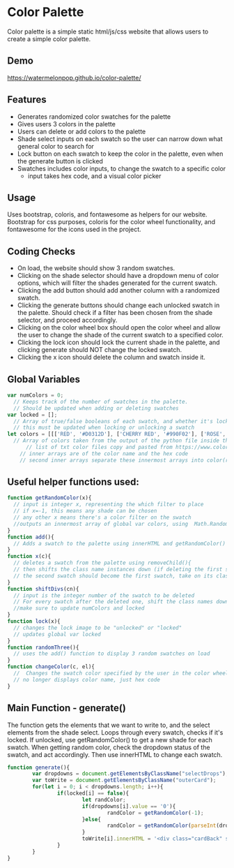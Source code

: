# Color Palette

Color palette is a simple static html/js/css website that allows users to create a simple color palette. 

## Demo
https://watermelonpop.github.io/color-palette/


## Features

- Generates randomized color swatches for the palette
- Gives users 3 colors in the palette
- Users can delete or add colors to the palette
- Shade select inputs on each swatch so the user can narrow down what general color to search for
- Lock button on each swatch to keep the color in the palette, even when the generate button is clicked
- Swatches includes color inputs, to change the swatch to a specific color
    - input takes hex code, and a visual color picker


## Usage

Uses bootstrap, coloris, and fontawesome as helpers for our website. Bootstrap for css purposes, coloris for the color wheel functionality, and fontawesome for the icons used in the project.

## Coding Checks
- On load, the website should show 3 random swatches.
- Clicking on the shade selector should have a dropdown menu of color options, which will filter the shades generated for the current swatch. 
- Clicking the add button should add another column with a randomized swatch.
- Clicking the generate buttons should change each unlocked swatch in the palette. Should check if a filter has been chosen from the shade selector, and proceed accordingly.
- Clicking on the color wheel box should open the color wheel and allow the user to change the shade of the current swatch to a specified color.
- Clicking the lock icon should lock the current shade in the palette, and clicking generate should NOT change the locked swatch.
- Clicking the x icon should delete the column and swatch inside it. 

## Global Variables
```javascript
var numColors = 0;
  // Keeps track of the number of swatches in the palette.
  // Should be updated when adding or deleting swatches
var locked = [];
  // Array of true/false booleans of each swatch, and whether it's locked or not.
  // this must be updated when locking or unlocking a swatch
let colors = [[['RED', '#D0312D'], ['CHERRY RED', '#990F02'], ['ROSE', '#E3242B'],...]]]
  // Array of colors taken from the output of the python file inside the color-list folder, 'list.py'. 
      // list of txt color files copy and pasted from https://www.color-meanings.com/list-of-colors-names-hex-codes/
    // inner arrays are of the color name and the hex code
    // second inner arrays separate these innermost arrays into color(red, pink, etc.)
```
## Useful helper functions used: 
```javascript
function getRandomColor(x){
  // input is integer x, representing the which filter to place
  // if x=-1, this means any shade can be chosen
  // any other x means there's a color filter on the swatch
  //outputs an innermost array of global var colors, using  Math.Random()
}
function add(){
  // Adds a swatch to the palette using innerHTML and getRandomColor()
}
function x(c){
  // deletes a swatch from the palette using removeChild(){
  // then shifts the class name instances down (if deleting the first swatch, 
  // the second swatch should become the first swatch, take on its classname, etc.)
}
function shiftDivs(cn){
  // input is the integer number of the swatch to be deleted
  // For every swatch after the deleted one, shift the class names down
  //make sure to update numColors and locked
}
function lock(x){
  // changes the lock image to be "unlocked" or "locked"
  // updates global var locked
}
function randomThree(){
  // uses the add() function to display 3 random swatches on load
}
function changeColor(c, el){
  //  Changes the swatch color specified by the user in the color wheel element
  // no longer displays color name, just hex code
}
```
## Main Function - generate()
The function gets the elements that we want to write to, and the select elements from the shade select. Loops through every swatch, checks if it's locked. If unlocked, use getRandomColor() to get a new shade for each swatch. When getting random color, check the dropdown status of the swatch, and act accordingly. Then use innerHTML to change each swatch.

```javascript
function generate(){
        var dropdowns = document.getElementsByClassName("selectDrops");
        var toWrite = document.getElementsByClassName("outerCard");
        for(let i = 0; i < dropdowns.length; i++){
                if(locked[i] == false){
                        let randColor;
                        if(dropdowns[i].value == '0'){
                                randColor = getRandomColor(-1);
                        }else{
                                randColor = getRandomColor(parseInt(dropdowns[i].value)-1)
                        }
                        toWrite[i].innerHTML = '<div class="cardBack" style="background-color:' + randColor[1] + ';"><div class="card" id="firstColor"><div class="cardImg" style="background-color:' + randColor[1] + ';"></div><div class="card-body"><div class="clr-field card-title" style ="color: ' + randColor[1] + ';"><button class = "square" type="button" aria-labelledby="clr-open-label">::after</button><input type="text" class="coloris instance' + (i+1) + '" value="' + randColor[1] + '"></div><p class="card-text">' + randColor[0] + '</p><img src="unlocked.png" class="icon instance' + (i+1) + '" onclick="lock(' + (i+1) + ')"><br><br><button class="x instance' + numColors + '" onclick="x(this)">X</button></div></div></div>';
                }
        }
}
```
